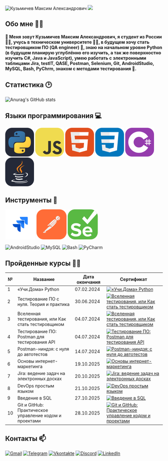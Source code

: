 ![Кузьмичев Максим Александрович](https://github.com/Anmol-Baranwal/Cool-GIFs-For-GitHub/assets/74038190/0c7eb6ed-663b-4ce4-bfbd-18239a38ba1b)
<img src="https://user-images.githubusercontent.com/74038190/212284115-f47cd8ff-2ffb-4b04-b5bf-4d1c14c0247f.gif" width="1000">
## Обо мне 👱‍♂️
#### 👋 Меня зовут Кузьмичев Максим Александрович, я студент из России :man_student:, учусь в техническом университете 👨‍💻, в будущем хочу стать тестировщиком ПО (QA engineer) :lady_beetle:, знаю на начальном уровне Python (в будущем планирую углублённо его изучить, а так же поверхностно изучить C#, Java и JavaScript), умею работать с электронными таблицами Jira, testIT, QASE, Postman, Selenium, Git, AndroidStudio, MySQL, Bash, PyChrm, знаком с методами тестирования 🧪.
## Статистика 🕑
![Anurag's GitHub stats](https://github-readme-stats.vercel.app/api?username=Maksim-test&show_icons=true&theme=radical)
## Языки программирования 💻
![Python](https://github.com/Makisim-test/Makisim-test/blob/main/Python-Dark.svg)
![JavaScript](https://github.com/Makisim-test/Makisim-test/blob/main/JavaScript.svg)
![HTML](https://github.com/Makisim-test/Makisim-test/blob/main/HTML.svg)
![CSS](https://github.com/Makisim-test/Makisim-test/blob/main/CSS.svg)
![C#](https://github.com/Makisim-test/Makisim-test/blob/main/CS.svg)
![Java](https://github.com/Makisim-test/Makisim-test/blob/main/Java-Dark.svg)
## Инструменты 🧰
![Jira](https://github.com/Makisim-test/Makisim-test/blob/main/jira_logo_icon_147274.svg)
![Postman](https://github.com/Makisim-test/Makisim-test/blob/main/Postman.svg)
![Selenium](https://github.com/Makisim-test/Makisim-test/blob/main/Selenium.svg)

![AndroidStudio](https://img.shields.io/badge/-Android%20Studio-00FF7F?style=for-the-badge&logo=AndroidStudio&logoColor=white)
![MySQL](https://img.shields.io/badge/-MySQL-4479A1?style=for-the-badge&logo=MySQL&logoColor=white)
![Bash](https://img.shields.io/badge/-Bash-4EAA25?style=for-the-badge&logo=gnubash&logoColor=white)
![PyCharm](https://img.shields.io/badge/pycharm-143?style=for-the-badge&logo=pycharm&logoColor=black&color=black&labelColor=green)
## Пройденные курсы 🧑‍🎓
| № | Название | Дата окончания | Сертификат |
| ----- | ----- | ----- | ----- |
| 1 |«Учи.Дома» Python| 07.02.2024 | [![«Учи.Дома» Python](https://img.shields.io/badge/-сертификат-3670A0?style=for-the-badge&logo=&logoColor=FFFF00)](https://github.com/Makisim-test/Makisim-test/blob/main/248d56c9-6088-4908-9e3e-3b6984cc3fbf.pdf)|
| 2 | Тестирование ПО с нуля. Теория и практика | 30.06.2024 | [![Вселенная тестирования, или Как стать тестировщиком](https://img.shields.io/badge/-сертификат-FFFAFA?style=for-the-badge&logo=&logoColor=000000)](https://github.com/Makisim-test/Makisim-test/blob/main/stepik-certificate-171826-d76178c.pdf) |
| 3 | Вселенная тестирования, или Как стать тестировщиком | 04.07.2024 | [![Вселенная тестирования, или Как стать тестировщиком](https://img.shields.io/badge/-сертификат-FFFAFA?style=for-the-badge&logo=&logoColor=000000)](https://github.com/Makisim-test/Makisim-test/blob/main/stepik-certificate-118842-6aa92ac.pdf) |
| 4 | Тестирование ПО: Postman для тестирования API | 04.07.2024 | [![Тестирование ПО: Postman для тестирования API](https://img.shields.io/badge/-сертификат-FF6C37?style=for-the-badge&logo=&logoColor=0000CD)](https://github.com/Makisim-test/Makisim-test/blob/main/stepik-certificate-120679-070eebe.pdf) |
| 5 | Postman-ниндзя: c нуля до автотестов | 14.07.2024 | [![Postman-ниндзя: c нуля до автотестов](https://img.shields.io/badge/-сертификат-FF6C37?style=for-the-badge&logo=&logoColor=0000CD)](https://github.com/Makisim-test/Makisim-test/blob/main/stepik-certificate-198019-ae8ed05.pdf) |
| 6 | Основы интернет-маркетинга | 19.10.2025 | [![Основы интернет-маркетинга](https://img.shields.io/badge/-сертификат-9932CC?style=for-the-badge&logo=&logoColor=0000CD)](https://github.com/Makisim-test/Makisim-test/blob/main/stepik-certificate-4350-904404f-1.pdf) |
| 7 | Jira: ведение задач на электронных досках | 20.10.2025 | [![Jira: ведение задач на электронных досках](https://img.shields.io/badge/-сертификат-%230A0FFF?style=for-the-badge&logo=&logoColor=0000CD)](https://github.com/Makisim-test/Makisim-test/blob/main/stepik-certificate-10425-ec6a626.pdf) |
| 8 | DevOps простым языком | 21.10.2025 | [![DevOps простым языком](https://img.shields.io/badge/-сертификат-8B4513?style=for-the-badge&logo=&logoColor=0000CD)](https://github.com/Makisim-test/Makisim-test/blob/main/stepik-certificate-227851-4854f31.pdf) |
| 9 | Введение в SQL | 27.10.2025 | [![Введение в SQL](https://img.shields.io/badge/-сертификат-4479A1?style=for-the-badge&logo=&logoColor=0000CD)](https://github.com/Makisim-test/Makisim-test/blob/main/stepik-certificate-121774-a55a041.pdf) |
| 10 | Git и GitHub: Практическое управление кодом и проектами | 28.10.2025 | [![Git и GitHub: Практическое управление кодом и проектами](https://img.shields.io/badge/-сертификат-FF0000?style=for-the-badge&logo=&logoColor=0000CD)](https://github.com/Makisim-test/Makisim-test/blob/main/stepik-certificate-299813-473a7e1.pdf) |
## Контакты 📫
[![Gmail](https://img.shields.io/badge/Gmail-000000?style=for-the-badge&logo=gmail&logoColor=white)](https://makskuzmicev79@gmail.com)
[![Telegram](https://img.shields.io/badge/-Telegram-000000?style=for-the-badge&logo=Telegram&logoColor=00BFFF)](https://t.me/Maxim0i)
[![Vkontakte](https://img.shields.io/badge/-Vkontakte-000000?style=for-the-badge&logo=VK&logoColor=1E90FF)](https://vk.com/faq18366)
[![Discord](https://img.shields.io/badge/-Discord-000000?style=for-the-badge&logo=Discord&logoColor=1E90FF)](https://discord.com/maksim_test_37714)
[![LinkedIn](https://img.shields.io/badge/-LinkedIn-000000?style=for-the-badge&logo=LinkedIn&logoColor=4169E1)](https://www.linkedin.com/me?trk=p_mwlite_feed-secondary_nav)
